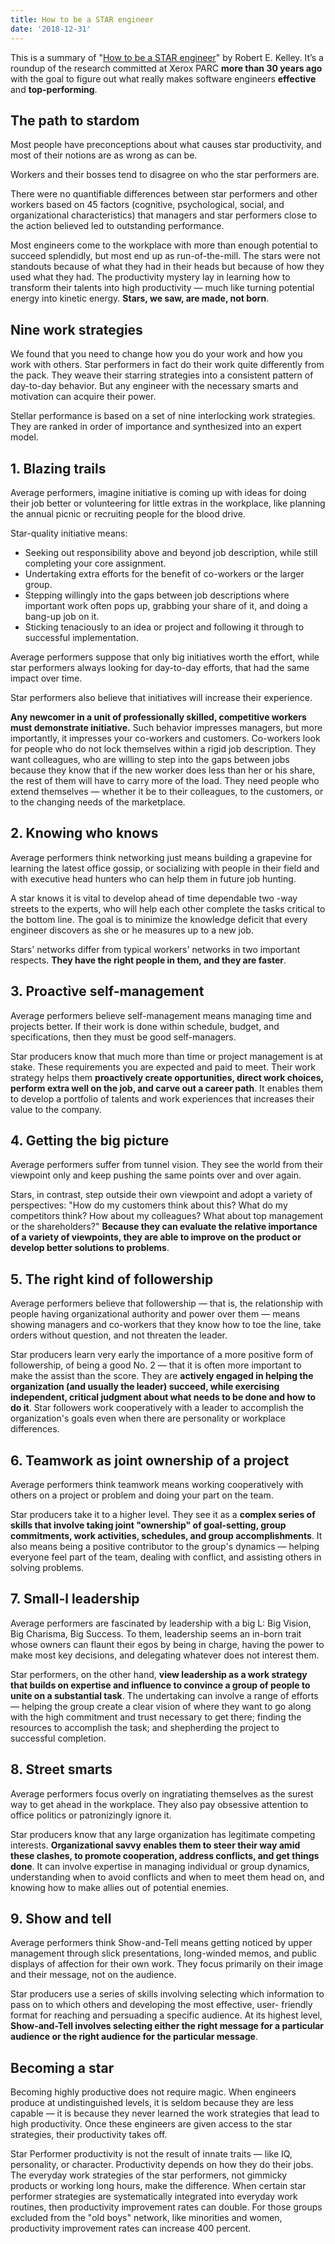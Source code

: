 ```yaml
---
title: How to be a STAR engineer
date: '2018-12-31'
---
```


This is a summary of "[How to be a STAR engineer](https://vlsicad.ucsd.edu/Research/Advice/star_engineer.pdf)" by Robert E. Kelley. It’s a roundup of the research committed at Xerox PARC **more than 30 years ago** with the goal to figure out what really makes software engineers **effective** and **top-performing**.

## The path to stardom

Most people have preconceptions about what causes star productivity, and most of their notions are as wrong as can be.

Workers and their bosses tend to disagree on who the star performers are.

There were no quantifiable differences between star performers and other workers based on 45 factors (cognitive, psychological, social, and organizational characteristics) that managers and star performers close to the action believed led to outstanding performance.

Most engineers come to the workplace with more than enough potential to succeed splendidly, but most end up as run-of-the-mill. The stars were not standouts because of what they had in their heads but because of how they used what they had. The productivity mystery lay in learning how to transform their talents into high productivity — much like turning potential energy into kinetic energy. **Stars, we saw, are made, not born**.

## Nine work strategies

We found that you need to change how you do your work and how you work with others. Star performers in fact do their work quite differently from the pack. They weave their starring strategies into a consistent pattern of day-to-day behavior. But any engineer with the necessary smarts and motivation can acquire their power.

Stellar performance is based on a set of nine interlocking work strategies. They are ranked in order of importance and synthesized into an expert model.

## 1. Blazing trails

Average performers, imagine initiative is coming up with ideas for doing their job better or volunteering for little extras in the workplace, like planning the annual picnic or recruiting people for the blood drive.

Star-quality initiative means:

- Seeking out responsibility above and beyond job description, while still completing your core assignment.
- Undertaking extra efforts for the benefit of co-workers or the larger group.
- Stepping willingly into the gaps between job descriptions where important work often pops up, grabbing your share of it, and doing a bang-up job on it.
- Sticking tenaciously to an idea or project and following it through to successful implementation.

Average performers suppose that only big initiatives worth the effort, while star performers always looking for day-to-day efforts, that had the same impact over time.

Star performers also believe that initiatives will increase their experience.

**Any newcomer in a unit of professionally skilled, competitive workers must demonstrate initiative.** Such behavior impresses managers, but more importantly, it impresses your co-workers and customers. Co-workers look for people who do not lock themselves within a rigid job description. They want colleagues, who are willing to step into the gaps between jobs because they know that if the new worker does less than her or his share, the rest of them will have to carry more of the load. They need people who extend themselves — whether it be to their colleagues, to the customers, or to the changing needs of the marketplace.

## 2. Knowing who knows

Average performers think networking just means building a grapevine for learning the latest office gossip, or socializing with people in their field and with executive head hunters who can help them in future job hunting.

A star knows it is vital to develop ahead of time dependable two -way streets to the experts, who will help each other complete the tasks critical to the bottom line. The goal is to minimize the knowledge deficit that every engineer discovers as she or he measures up to a new job.

Stars' networks differ from typical workers' networks in two important respects. **They have the right people in them, and they are faster**.

## 3. Proactive self-management

Average performers believe self-management means managing time and projects better. If their work is done within schedule, budget, and specifications, then they must be good self-managers.

Star producers know that much more than time or project management is at stake. These requirements you are expected and paid to meet. Their work strategy helps them **proactively create opportunities, direct work choices, perform extra well on the job, and carve out a career path**. It enables them to develop a portfolio of talents and work experiences that increases their value to the company.

## 4. Getting the big picture

Average performers suffer from tunnel vision. They see the world from their viewpoint only and keep pushing the same points over and over again.

Stars, in contrast, step outside their own viewpoint and adopt a variety of perspectives: "How do my customers think about this? What do my competitors think? How about my colleagues? What about top management or the shareholders?" **Because they can evaluate the relative importance of a variety of viewpoints, they are able to improve on the product or develop better solutions to problems**.

## 5. The right kind of followership

Average performers believe that followership — that is, the relationship with people having organizational authority and power over them — means showing managers and co-workers that they know how to toe the line, take orders without question, and not threaten the leader.

Star producers learn very early the importance of a more positive form of followership, of being a good No. 2 — that it is often more important to make the assist than the score. They are **actively engaged in helping the organization (and usually the leader) succeed, while exercising independent, critical judgment about what needs to be done and how to do it**. Star followers work cooperatively with a leader to accomplish the organization's goals even when there are personality or workplace differences.

## 6. Teamwork as joint ownership of a project

Average performers think teamwork means working cooperatively with others on a project or problem and doing your part on the team.

Star producers take it to a higher level. They see it as a **complex series of skills that involve taking joint "ownership" of goal-setting, group commitments, work activities, schedules, and group accomplishments**. It also means being a positive contributor to the group's dynamics — helping everyone feel part of the team, dealing with conflict, and assisting others in solving problems.

## 7. Small-l leadership

Average performers are fascinated by leadership with a big L: Big Vision, Big Charisma, Big Success. To them, leadership seems an in-born trait whose owners can flaunt their egos by being in charge, having the power to make most key decisions, and delegating whatever does not interest them.

Star performers, on the other hand, **view leadership as a work strategy that builds on expertise and influence to convince a group of people to unite on a substantial task**. The undertaking can involve a range of efforts — helping the group create a clear vision of where they want to go along with the high commitment and trust necessary to get there; finding the resources to accomplish the task; and shepherding the project to successful completion.

## 8. Street smarts

Average performers focus overly on ingratiating themselves as the surest way to get ahead in the workplace. They also pay obsessive attention to office politics or patronizingly ignore it.

Star producers know that any large organization has legitimate competing interests. **Organizational savvy enables them to steer their way amid these clashes, to promote cooperation, address conflicts, and get things done**. It can involve expertise in managing individual or group dynamics, understanding when to avoid conflicts and when to meet them head on, and knowing how to make allies out of potential enemies.

## 9. Show and tell

Average performers think Show-and-Tell means getting noticed by upper management through slick presentations, long-winded memos, and public displays of affection for their own work. They focus primarily on their image and their message, not on the audience.

Star producers use a series of skills involving selecting which information to pass on to which others and developing the most effective, user- friendly format for reaching and persuading a specific audience. At its highest level, **Show-and-Tell involves selecting either the right message for a particular audience or the right audience for the particular message**.

## Becoming a star

Becoming highly productive does not require magic. When engineers produce at undistinguished levels, it is seldom because they are less capable — it is because they never learned the work strategies that lead to high productivity. Once these engineers are given access to the star strategies, their productivity takes off.

Star Performer productivity is not the result of innate traits — like IQ, personality, or character. Productivity depends on how they do their jobs. The everyday work strategies of the star performers, not gimmicky products or working long hours, make the difference. When certain star performer strategies are systematically integrated into everyday work routines, then productivity improvement rates can double. For those groups excluded from the "old boys" network, like minorities and women, productivity improvement rates can increase 400 percent.
